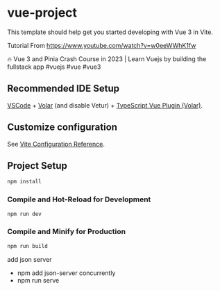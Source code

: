 # vue-project

This template should help get you started developing with Vue 3 in Vite.

Tutorial From https://www.youtube.com/watch?v=w0eeWWhK1fw

🔥 Vue 3 and Pinia Crash Course in 2023 | Learn Vuejs by building the fullstack app #vuejs #vue #vue3

## Recommended IDE Setup

[VSCode](https://code.visualstudio.com/) + [Volar](https://marketplace.visualstudio.com/items?itemName=Vue.volar) (and disable Vetur) + [TypeScript Vue Plugin (Volar)](https://marketplace.visualstudio.com/items?itemName=Vue.vscode-typescript-vue-plugin).

## Customize configuration

See [Vite Configuration Reference](https://vitejs.dev/config/).

## Project Setup

```sh
npm install
```

### Compile and Hot-Reload for Development

```sh
npm run dev
```

### Compile and Minify for Production

```sh
npm run build
```

add json server

-   npm add json-server concurrently
-   npm run serve

